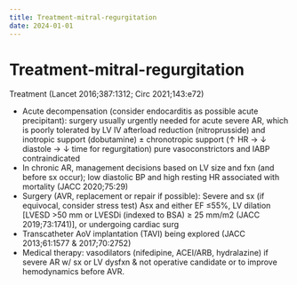 ```yaml
---
title: Treatment-mitral-regurgitation
date: 2024-01-01
---
```

# Treatment-mitral-regurgitation

Treatment (Lancet 2016;387:1312; Circ 2021;143:e72)
* Acute decompensation (consider endocarditis as possible acute precipitant): surgery usually urgently needed for acute severe AR, which is poorly tolerated by LV IV afterload reduction (nitroprusside) and inotropic support (dobutamine) ± chronotropic support (↑ HR → ↓ diastole → ↓ time for regurgitation) pure vasoconstrictors and IABP contraindicated
* In chronic AR, management decisions based on LV size and fxn (and before sx occur); low diastolic BP and high resting HR associated with mortality (JACC 2020;75:29)
* Surgery (AVR, replacement or repair if possible):
Severe and sx (if equivocal, consider stress test)
Asx and either EF ≤55%, LV dilation [LVESD >50 mm or LVESDi (indexed to BSA) ≥ 25 mm/m2 (JACC 2019;73:1741)], or undergoing cardiac surg
* Transcatheter AoV implantation (TAVI) being explored (JACC 2013;61:1577 & 2017;70:2752)
* Medical therapy: vasodilators (nifedipine, ACEI/ARB, hydralazine) if severe AR w/ sx or LV dysfxn & not operative candidate or to improve hemodynamics before AVR.
